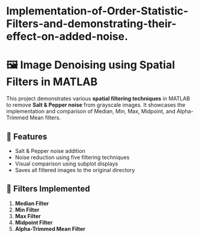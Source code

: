 # Implementation-of-Order-Statistic-Filters-and-demonstrating-their-effect-on-added-noise.
# 🖼️ Image Denoising using Spatial Filters in MATLAB

This project demonstrates various **spatial filtering techniques** in MATLAB to remove **Salt & Pepper noise** from grayscale images. It showcases the implementation and comparison of Median, Min, Max, Midpoint, and Alpha-Trimmed Mean filters.

## 🔧 Features
- Salt & Pepper noise addition
- Noise reduction using five filtering techniques
- Visual comparison using subplot displays
- Saves all filtered images to the original directory

## 🧪 Filters Implemented
1. **Median Filter**  
2. **Min Filter**  
3. **Max Filter**  
4. **Midpoint Filter**  
5. **Alpha-Trimmed Mean Filter**
